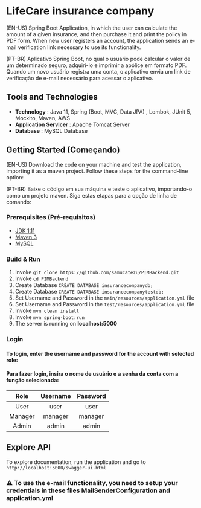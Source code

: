 # LifeCare insurance company
(EN-US)
Spring Boot Application, in which the user can calculate the amount of a given insurance, and then purchase it and print the policy in PDF form. When new user registers an account, the application sends an e-mail verification link necessary to use its functionality.

(PT-BR)
Aplicativo Spring Boot, no qual o usuário pode calcular o valor de um determinado seguro, adquiri-lo e imprimir a apólice em formato PDF. Quando um novo usuário registra uma conta, o aplicativo envia um link de verificação de e-mail necessário para acessar o aplicativo.
## Tools and Technologies

* **Technology** : Java 11, Spring (Boot, MVC, Data JPA) , Lombok, JUnit 5, Mockito, Maven, AWS
* **Application Servicer** : Apache Tomcat Server
* **Database** : MySQL Database

## Getting Started (Começando)
(EN-US)
Download the code on your machine and test the application, importing it as a maven project. Follow these steps for the command-line option:

(PT-BR)
Baixe o código em sua máquina e teste o aplicativo, importando-o como um projeto maven. Siga estas etapas para a opção de linha de comando:

### Prerequisites (Pré-requisitos)

- [JDK 1.11](https://www.oracle.com/java/technologies/javase/jdk11-archive-downloads.html)
- [Maven 3](https://maven.apache.org/download.cgi)
- [MySQL](https://dev.mysql.com/downloads/installer/)


### Build & Run

1. Invoke `git clone https://github.com/samucatezu/PIMBackend.git`
2. Invoke `cd PIMBackend`
3. Create Database ```CREATE DATABASE insurancecompanydb;```
4. Create Database ```CREATE DATABASE insurancecompanytestdb;```
5. Set Username and Password in the ```main/resources/application.yml``` file
6. Set Username and Password in the ```test/resources/application.yml``` file
7. Invoke `mvn clean install`
8. Invoke `mvn spring-boot:run`
9. The server is running on **localhost:5000**

### Login

#### To login, enter the username and password for the account with selected role:
#### Para fazer login, insira o nome de usuário e a senha da conta com a função selecionada:
|   Role  	| Username 	| Password 	|
|:-------:	|:--------:	|:--------:	|
|   User  	|   user   	|   user   	|
| Manager 	|  manager 	|  manager 	|
|  Admin  	|   admin  	|   admin  	|

## Explore API

To explore documentation, run the application and go to `http://localhost:5000/swagger-ui.html`

### :warning: To use the e-mail functionality, you need to setup your credentials in these files MailSenderConfiguration and application.yml
